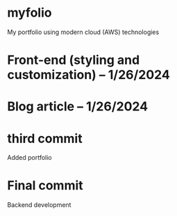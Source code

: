 # myfolio
My portfolio using modern cloud (AWS) technologies

# Front-end (styling and customization) – 1/26/2024

# Blog article – 1/26/2024

# third commit 
Added portfolio

# Final commit 
Backend development
